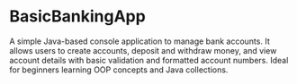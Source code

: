 # BasicBankingApp
A simple Java-based console application to manage bank accounts. It allows users to create accounts, deposit and withdraw money, and view account details with basic validation and formatted account numbers. Ideal for beginners learning OOP concepts and Java collections.
